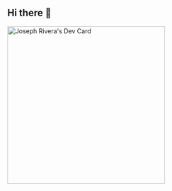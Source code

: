 ## Hi there 👋

<!--
**AI-BTech/AI-BTech** is a ✨ _special_ ✨ repository because its `README.md` (this file) appears on your GitHub profile.

Here are some ideas to get you started:

- 🔭 I’m currently working on ...
- 🌱 I’m currently learning ...
- 👯 I’m looking to collaborate on ...
- 🤔 I’m looking for help with ...
- 💬 Ask me about ...
- 📫 How to reach me: ...
- 😄 Pronouns: ...
- ⚡ Fun fact: ...
-->
<a href="https://app.daily.dev/aibotics"><img src="https://api.daily.dev/devcards/v2/Iq81p9vdtkFPSg52JzrQ6.png?type=default&r=bfq" width="356" alt="Joseph Rivera's Dev Card"/></a>
